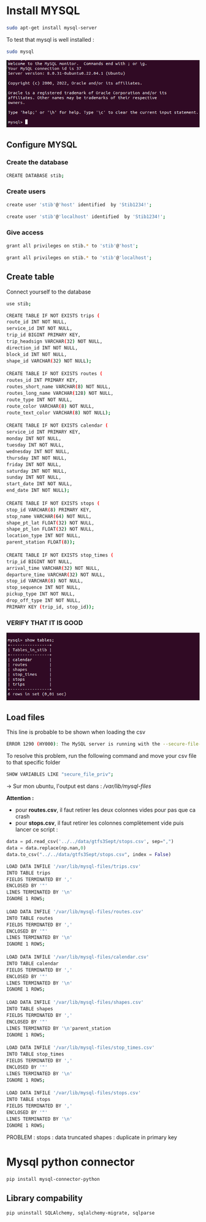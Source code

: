# Install MYSQL
```bash
sudo apt-get install mysql-server
```


To test that mysql is well installed :

```bash
sudo mysql
```

![screen](screen_mysql.png)

## Configure MYSQL

### Create the database
```bash
CREATE DATABASE stib;
```


### Create users
```bash
create user 'stib'@'host' identified  by 'Stib1234!';
```

```bash
create user 'stib'@'localhost' identified  by 'Stib1234!';
```

### Give access
```bash
grant all privileges on stib.* to 'stib'@'host';
```
```bash
grant all privileges on stib.* to 'stib'@'localhost';
```

## Create table
Connect yourself to the database
```bash
use stib;
```

```bash
CREATE TABLE IF NOT EXISTS trips (
route_id INT NOT NULL,
service_id INT NOT NULL,
trip_id BIGINT PRIMARY KEY,
trip_headsign VARCHAR(32) NOT NULL,
direction_id INT NOT NULL,
block_id INT NOT NULL,
shape_id VARCHAR(32) NOT NULL);

CREATE TABLE IF NOT EXISTS routes (
routes_id INT PRIMARY KEY,
routes_short_name VARCHAR(8) NOT NULL,
routes_long_name VARCHAR(128) NOT NULL,
route_type INT NOT NULL,
route_color VARCHAR(8) NOT NULL,
route_text_color VARCHAR(8) NOT NULL);

CREATE TABLE IF NOT EXISTS calendar (
service_id INT PRIMARY KEY,
monday INT NOT NULL,
tuesday INT NOT NULL,
wednesday INT NOT NULL,
thursday INT NOT NULL,
friday INT NOT NULL,
saturday INT NOT NULL,
sunday INT NOT NULL,
start_date INT NOT NULL,
end_date INT NOT NULL);

CREATE TABLE IF NOT EXISTS stops (
stop_id VARCHAR(8) PRIMARY KEY,
stop_name VARCHAR(64) NOT NULL,
shape_pt_lat FLOAT(32) NOT NULL,
shape_pt_lon FLOAT(32) NOT NULL,
location_type INT NOT NULL,
parent_station FLOAT(8));

CREATE TABLE IF NOT EXISTS stop_times (
trip_id BIGINT NOT NULL,
arrival_time VARCHAR(32) NOT NULL,
departure_time VARCHAR(32) NOT NULL,
stop_id VARCHAR(8) NOT NULL,
stop_sequence INT NOT NULL,
pickup_type INT NOT NULL,
drop_off_type INT NOT NULL,
PRIMARY KEY (trip_id, stop_id));
```

### VERIFY THAT IT IS GOOD
![screen](screen_table.png)

## Load files

This line is probable to be shown when loading the csv
```bash
ERROR 1290 (HY000): The MySQL server is running with the --secure-file-priv option so it cannot execute this statement
```
To resolve this problem, run the following command and move your csv file to that specific folder
```bash
SHOW VARIABLES LIKE "secure_file_priv";
```
-> Sur mon ubuntu, l'output est dans : */var/lib/mysql-files*


**Attention :** 
* pour  **routes.csv**, il faut retirer les deux colonnes vides pour pas que ca crash
* pour **stops.csv**, il faut retirer les colonnes complètement vide puis lancer ce script :
  
```python
data = pd.read_csv('../../data/gtfs3Sept/stops.csv', sep=",")
data = data.replace(np.nan,0)
data.to_csv("../../data/gtfs3Sept/stops.csv", index = False)
```


```bash
LOAD DATA INFILE '/var/lib/mysql-files/trips.csv' 
INTO TABLE trips 
FIELDS TERMINATED BY ',' 
ENCLOSED BY '"'
LINES TERMINATED BY '\n'
IGNORE 1 ROWS;

LOAD DATA INFILE '/var/lib/mysql-files/routes.csv' 
INTO TABLE routes 
FIELDS TERMINATED BY ',' 
ENCLOSED BY '"'
LINES TERMINATED BY '\n'
IGNORE 1 ROWS;

LOAD DATA INFILE '/var/lib/mysql-files/calendar.csv' 
INTO TABLE calendar 
FIELDS TERMINATED BY ',' 
ENCLOSED BY '"'
LINES TERMINATED BY '\n'
IGNORE 1 ROWS;

LOAD DATA INFILE '/var/lib/mysql-files/shapes.csv' 
INTO TABLE shapes 
FIELDS TERMINATED BY ',' 
ENCLOSED BY '"'
LINES TERMINATED BY '\n'parent_station
IGNORE 1 ROWS;

LOAD DATA INFILE '/var/lib/mysql-files/stop_times.csv' 
INTO TABLE stop_times 
FIELDS TERMINATED BY ',' 
ENCLOSED BY '"'
LINES TERMINATED BY '\n'
IGNORE 1 ROWS;

LOAD DATA INFILE '/var/lib/mysql-files/stops.csv' 
INTO TABLE stops 
FIELDS TERMINATED BY ',' 
ENCLOSED BY '"'
LINES TERMINATED BY '\n'
IGNORE 1 ROWS;
```

PROBLEM : 
stops : data truncated
shapes : duplicate in primary key

# Mysql python connector

```bash
pip install mysql-connector-python
```



## Library compability
```bash
pip uninstall SQLAlchemy, sqlalchemy-migrate, sqlparse
```

